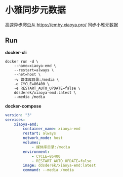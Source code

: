 # 小雅同步元数据

高速异步爬虫从 https://emby.xiaoya.pro/ 同步小雅元数据

## Run

**docker-cli**

```shell
docker run -d \
    --name=xiaoya-emd \
    --restart=always \
    --net=host \
    -v 媒体库目录:/media \
    -e CYCLE=86400 \
    -e RESTART_AUTO_UPDATE=false \
    ddsderek/xiaoya-emd:latest \
    --media /media
```

**docker-compose**

```yaml
version: "3"
services:
    xiaoya-emd:
        container_name: xiaoya-emd
        restart: always
        network_mode: host
        volumes:
            - 媒体库目录:/media
        environment:
            - CYCLE=86400
            - RESTART_AUTO_UPDATE=false
        image: ddsderek/xiaoya-emd:latest
        command: --media /media
```
